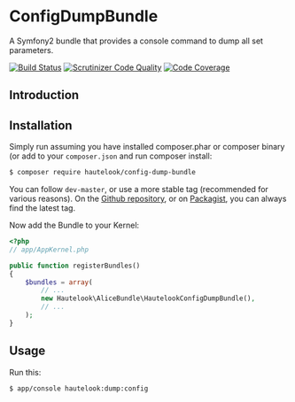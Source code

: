 ConfigDumpBundle
================

A Symfony2 bundle that provides a console command to dump all set parameters.

[![Build Status](https://travis-ci.org/hautelook/ConfigDumpBundle.svg)](https://travis-ci.org/hautelook/ConfigDumpBundle)
[![Scrutinizer Code Quality](https://scrutinizer-ci.com/g/hautelook/ConfigDumpBundle/badges/quality-score.png?b=master)](https://scrutinizer-ci.com/g/hautelook/ConfigDumpBundle/?branch=master)
[![Code Coverage](https://scrutinizer-ci.com/g/hautelook/ConfigDumpBundle/badges/coverage.png?b=master)](https://scrutinizer-ci.com/g/hautelook/ConfigDumpBundle/?branch=master)

## Introduction

## Installation

Simply run assuming you have installed composer.phar or composer binary (or add to your `composer.json` and run composer
install:

```bash
$ composer require hautelook/config-dump-bundle
```

You can follow `dev-master`, or use a more stable tag (recommended for various reasons). On the
[Github repository](https://github.com/hautelook/ConfigDumpBundle), or on [Packagist](http://www.packagist.org), you can
always find the latest tag.

Now add the Bundle to your Kernel:

```php
<?php
// app/AppKernel.php

public function registerBundles()
{
    $bundles = array(
        // ...
        new Hautelook\AliceBundle\HautelookConfigDumpBundle(),
        // ...
    );
}
```


## Usage

Run this:

```bash
$ app/console hautelook:dump:config
```
